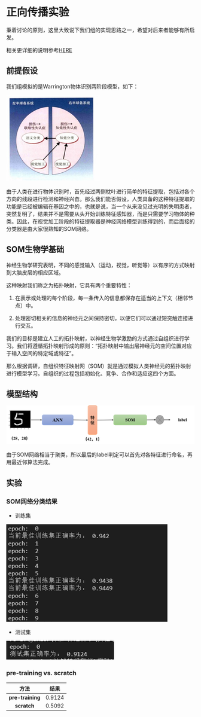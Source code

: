 # 正向传播实验

秉着讨论的原则，这里大致说下我们组的实现思路之一，希望对后来者能够有所启发。

相关更详细的说明参考[HERE](https://github.com/Robin-WZQ/Brainlike-learning-system-for-MNist)

## 前提假设

我们组模拟的是Warrington物体识别两阶段模型，如下：

![image-20220109125113321](image-20220109125113321.png)

由于人类在进行物体识别时，首先经过两侧枕叶进行简单的特征提取，包括对各个方向的线段进行检测和神经兴奋。那么我们能否假设，人类具备的这种特征提取的功能是已经被编辑在基因之中的，也就是说，当一个从来没见过光明的失明患者，突然复明了，结果并不是需要从头开始训练特征感知器，而是只需要学习物体的种类。因此，在视觉加工阶段的特征提取器是神经网络模型训练得到的，而后面接的分类器是由大家很熟知的SOM网络。

## SOM生物学基础

神经生物学研究表明，不同的感觉输入（运动，视觉，听觉等）以有序的方式映射到大脑皮层的相应区域。

这种映射我们称之为拓扑映射，它具有两个重要特性：

1. 在表示或处理的每个阶段，每一条传入的信息都保存在适当的上下文（相邻节点）中。

2. 处理密切相关的信息的神经元之间保持密切，以便它们可以通过短突触连接进行交互。

我们的目标是建立人工的拓扑映射，以神经生物学激励的方式通过自组织进行学习。我们将遵循拓扑映射形成的原则：“拓扑映射中输出层神经元的空间位置对应于输入空间的特定域或特征”。

那么根据调研，自组织特征映射网（SOM）就是通过模拟人类神经元的拓扑映射进行模型学习。自组织的过程包括初始化、竞争、合作和适应这四个方面。

## 模型结构

![image-20220109125432257](image-20220109125432257.png)

由于SOM网络相当于聚类，所以最后的label判定可以首先对各特征进行命名，再用最近邻算法完成。

## 实验

### SOM网络分类结果

- 训练集

![image-20220109125606761](image-20220109125606761.png)

- 测试集

![image-20220109125617975](image-20220109125617975.png)

### pre-training vs. scratch

|     **方法**     | **结果** |
| :--------------: | :------: |
| **pre-training** |  0.9124  |
|   **scratch**    |  0.5092  |



